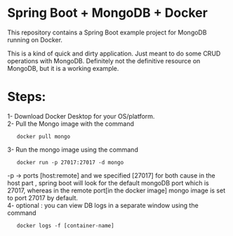 # Spring Boot + MongoDB + Docker
This repository contains a Spring Boot example project for MongoDB running on Docker.  

This is a kind of quick and dirty application. Just meant to do some CRUD
operations with MongoDB. Definitely not the definitive resource on MongoDB, but
it is a working example.

# Steps:

1- Download Docker Desktop for your OS/platform.  
2- Pull the Mongo image with the command 
```
   docker pull mongo
```
3- Run the mongo image using the command 
```
   docker run -p 27017:27017 -d mongo
```  
   -p -> ports [host:remote] and we specified [27017] for both
   cause in the host part , spring boot will look for the default 
   mongoDB port which is 27017, whereas in the remote port[in the docker image]
   mongo image is set to port 27017 by default.  
4- optional : you can view DB logs in a separate window using the command
```
   docker logs -f [container-name]   
```
